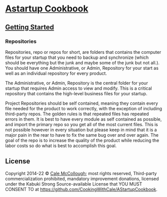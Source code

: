 # [Astartup Cookbook](../)

## [Getting Started](./)

### Repositories

Repositories, repo or repos for short, are folders that contains the computer files for your startup that you need to backup and synchronize (which should be everything but the junk and maybe some of the junk but not all.). You should have one Administrative, or Admin, Repository for your start as well as an individual repository for every product.

The Administrative, or Admin, Repository is the central folder for your startup that requires Admin access to view and modify. This is a critical repository that contains the high-level business files for your startup.

Project Repositories should be self contained, meaning they contain every file needed for the product to work correctly, with the exception of including third-party repos. The golden rules is that repeated files has repeated errors in them. It is best to have every module as self contained as possible, and import the primary repo so you get all of the most current files. This is not possible however in every situation but please keep in mind that it is a major pain in the rear to have to fix the same bug over and over again. The goal of the repo is to increase the quality of the product while reducing the labor costs so do what is  best to accomplish this goal.

## License

Copyright 2014-22 © [Cale McCollough](https://cookingwithcale.org); most rights reserved, Third-party commercialization prohibited, mandatory improvement donations, licensed under the Kabuki Strong Source-available License that YOU MUST CONSENT TO at <https://github.com/CookingWithCale/AStartupCookbook>.
